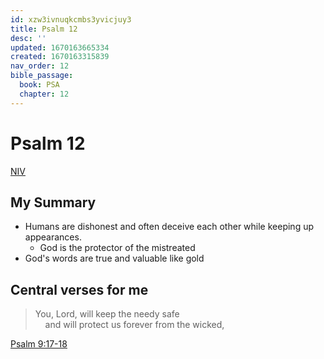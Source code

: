 ```yaml
---
id: xzw3ivnuqkcmbs3yvicjuy3
title: Psalm 12
desc: ''
updated: 1670163665334
created: 1670163315839
nav_order: 12
bible_passage:
  book: PSA
  chapter: 12
---
```

# Psalm 12

[NIV](https://www.biblegateway.com/passage/?search=Psalm+12&version=NIV)

## My Summary
- Humans are dishonest and often deceive each other while keeping up appearances.
  - God is the protector of the mistreated
- God's words are true and valuable like gold


## Central verses for me
> You, Lord, will keep the needy safe<br/>
> &nbsp; &nbsp; and will protect us forever from the wicked,

[Psalm 9:17-18](https://www.biblegateway.com/passage/?search=Psalm+12%3A7&version=NIV)

